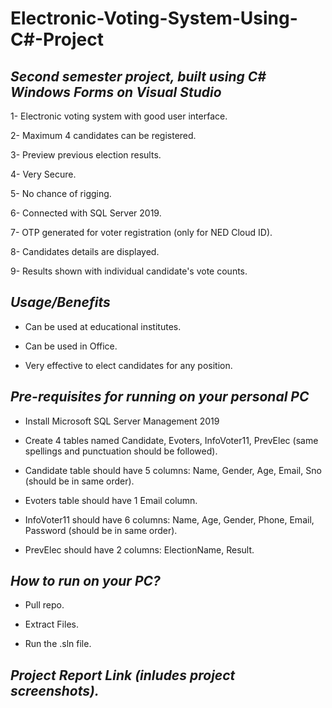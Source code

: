 # **Electronic-Voting-System-Using-C#-Project**

## *Second semester project, built using C# Windows Forms on Visual Studio*

1- Electronic voting system with good user interface.

2- Maximum 4 candidates can be registered.

3- Preview previous election results.

4- Very Secure.

5- No chance of rigging.

6- Connected with SQL Server 2019.

7- OTP generated for voter registration (only for NED Cloud ID).

8- Candidates details are displayed.

9- Results shown with individual candidate's vote counts.

## *Usage/Benefits*
- Can be used at educational institutes.

- Can be used in Office.

- Very effective to elect candidates for any position.

## *Pre-requisites for running on your personal PC*

- Install Microsoft SQL Server Management 2019

- Create 4 tables named Candidate, Evoters, InfoVoter11, PrevElec (same spellings and punctuation should be followed).

- Candidate table should have 5 columns: Name, Gender, Age, Email, Sno (should be in same order).

- Evoters table should have 1 Email column.

- InfoVoter11 should have 6 columns: Name, Age, Gender, Phone, Email, Password (should be in same order).

- PrevElec should have 2 columns: ElectionName, Result.

## *How to run on your PC?*

- Pull repo.

- Extract Files.

- Run the .sln file. 


## *Project Report Link (inludes project screenshots).*


